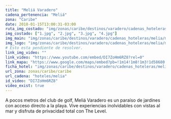 ```yaml
---
title: "Meliá Varadero"
cadena_pertenencia: "Meliá"
zona: "Caribe"
date: 2018-01-15T13:00:31-03:00
ruta_img_costado: "img/zonas/caribe/destinos/varadero/cadenas_hoteleras/melia/melia_varadero/imagenes/"
img_costado: ["1.jpg", "2.jpg", "3.jpg", "4.jpg"]
img_main: "img/zonas/caribe/destinos/varadero/cadenas_hoteleras/melia/melia_varadero/melia_varadero.jpg"
img_logo: "img/zonas/caribe/destinos/varadero/cadenas_hoteleras/melia/melia_varadero/logo/logo_melia_varadero.jpg"
# Esto esta pendiente de resolver.
link_img_video: ""
link_video: "https://www.youtube.com/embed/DI7ZoHm6RZ8?rel=0"
link_mapa: "https://www.google.com/maps/embed?pb=!1m14!1m8!1m3!1d58680.27828546472!2d-81.2038669!3d23.1878078!3m2!1i1024!2i768!4f13.1!3m3!1m2!1s0x88d309d9e3a232e7%3A0xcffc73adf54b0a18!2sMeli%C3%A1+Varadero+Hotel!5e0!3m2!1ses!2scl!4v1516032186296"
ficha_hotel: "img/zonas/caribe/destinos/varadero/cadenas_hoteleras/melia/melia_varadero/melia_varadero.pdf"
url_zona: zonas/caribe/caribe
url_cadena: "hoteles/melia"
id_video: "DI7ZoHm6RZ8"
video_exist: true
---
```

A pocos metros del club de golf, Meliá Varadero es un paraíso de jardines con acceso directo a la playa. Vive experiencias inolvidables con vistas al mar y disfruta de privacidad total con The Level.
